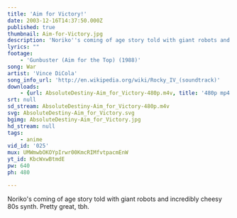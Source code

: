 ```yaml
---
title: 'Aim for Victory!'
date: 2003-12-16T14:37:50.000Z
published: true
thumbnail: Aim-for-Victory.jpg
description: 'Noriko''s coming of age story told with giant robots and incredibly cheesy 80s synth. Pretty great, tbh.'
lyrics: ""
footage:
    - 'Gunbuster (Aim for the Top) (1988)'
song: War
artist: 'Vince DiCola'
song_info_url: 'http://en.wikipedia.org/wiki/Rocky_IV_(soundtrack)'
downloads:
    - {url: AbsoluteDestiny-Aim_for_Victory-480p.m4v, title: '480p mp4', width: 640, height: 480, mimetype: video/mp4}
srt: null
sd_stream: AbsoluteDestiny-Aim_for_Victory-480p.m4v
svg: AbsoluteDestiny-Aim_for_Victory.svg
bgimg: AbsoluteDestiny-Aim_for_Victory.jpg
hd_stream: null
tags:
    - anime
vid_id: '025'
mux: UMWmwbOKOYpIrwr00KmcRIMfvtpacmEnW
yt_id: KbcWxwBtmdE
pw: 640
ph: 480

---
```

Noriko's coming of age story told with giant robots and incredibly cheesy 80s synth. Pretty great, tbh.